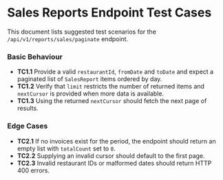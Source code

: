 # Sales Reports Endpoint Test Cases

This document lists suggested test scenarios for the `/api/v1/reports/sales/paginate` endpoint.

### Basic Behaviour
- **TC1.1** Provide a valid `restaurantId`, `fromDate` and `toDate` and expect a paginated list of `SalesReport` items ordered by day.
- **TC1.2** Verify that `limit` restricts the number of returned items and `nextCursor` is provided when more data is available.
- **TC1.3** Using the returned `nextCursor` should fetch the next page of results.

### Edge Cases
- **TC2.1** If no invoices exist for the period, the endpoint should return an empty list with `totalCount` set to `0`.
- **TC2.2** Supplying an invalid cursor should default to the first page.
- **TC2.3** Invalid restaurant IDs or malformed dates should return HTTP 400 errors.
